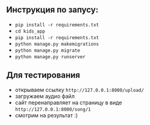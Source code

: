 ## Инструкция по запусу: 

- `pip install -r requirements.txt`
- `cd kids_app`
- `pip install -r requirements.txt`
- `python manage.py makemigrations`
- `python manage.py migrate`
- `python manage.py runserver`
  
## Для тестирования
- открываем ссылку `http://127.0.0.1:8000/upload/`
- загружаем аудио файл
- сайт перенаправляет на страницу в виде `http://127.0.0.1:8000/song/1`
- смотрим на результат :) 
